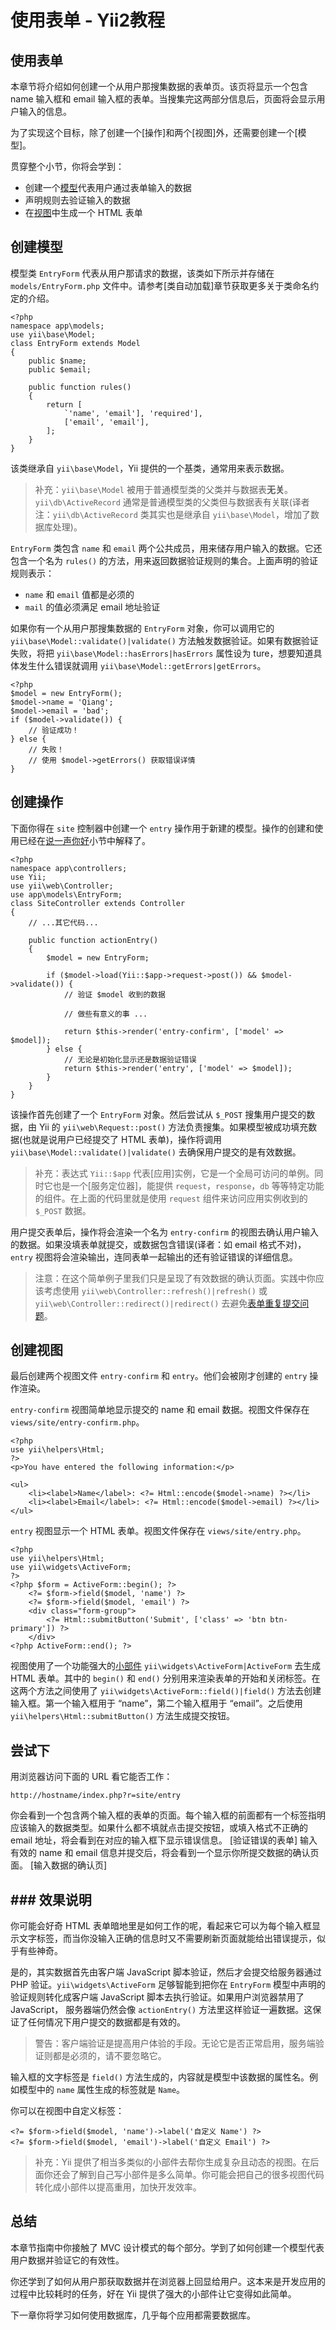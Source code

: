 # 使用表单 - Yii2教程

## 使用表单

本章节将介绍如何创建一个从用户那搜集数据的表单页。该页将显示一个包含 name 输入框和 email 输入框的表单。当搜集完这两部分信息后，页面将会显示用户输入的信息。

为了实现这个目标，除了创建一个[操作]和两个[视图]外，还需要创建一个[模型]。

贯穿整个小节，你将会学到：

* 创建一个[模型](structure-models.md)代表用户通过表单输入的数据
* 声明规则去验证输入的数据
* 在[视图](structure-views.md)中生成一个 HTML 表单

## 创建模型 ​

模型类 `EntryForm` 代表从用户那请求的数据，该类如下所示并存储在 `models/EntryForm.php` 文件中。请参考[类自动加载]章节获取更多关于类命名约定的介绍。

```
<?php
namespace app\models;
use yii\base\Model;
class EntryForm extends Model
{
    public $name;
    public $email;

    public function rules()
    {
        return [
            `'name', 'email'], 'required'],
            ['email', 'email'],
        ];
    }
}
```

该类继承自 `yii\base\Model`，Yii 提供的一个基类，通常用来表示数据。

> 补充：`yii\base\Model` 被用于普通模型类的父类并与数据表**无关**。`yii\db\ActiveRecord` 通常是普通模型类的父类但与数据表有关联(译者注：`yii\db\ActiveRecord` 类其实也是继承自 `yii\base\Model`，增加了数据库处理)。

`EntryForm` 类包含 `name` 和 `email` 两个公共成员，用来储存用户输入的数据。它还包含一个名为 `rules()` 的方法，用来返回数据验证规则的集合。上面声明的验证规则表示：

* `name` 和 `email` 值都是必须的
* `mail` 的值必须满足 email 地址验证

如果你有一个从用户那搜集数据的 `EntryForm` 对象，你可以调用它的 `yii\base\Model::validate()|validate()` 方法触发数据验证。如果有数据验证失败，将把 `yii\base\Model::hasErrors|hasErrors` 属性设为 ture，想要知道具体发生什么错误就调用 `yii\base\Model::getErrors|getErrors`。

```
<?php
$model = new EntryForm();
$model->name = 'Qiang';
$model->email = 'bad';
if ($model->validate()) {
    // 验证成功！
} else {
    // 失败！
    // 使用 $model->getErrors() 获取错误详情
}
```

## 创建操作 ​

下面你得在 `site` 控制器中创建一个 `entry` 操作用于新建的模型。操作的创建和使用已经在[说一声你好](start-hello.md)小节中解释了。

```
<?php
namespace app\controllers;
use Yii;
use yii\web\Controller;
use app\models\EntryForm;
class SiteController extends Controller
{
    // ...其它代码...

    public function actionEntry()
    {
        $model = new EntryForm;

        if ($model->load(Yii::$app->request->post()) && $model->validate()) {
            // 验证 $model 收到的数据

            // 做些有意义的事 ...

            return $this->render('entry-confirm', ['model' => $model]);
        } else {
            // 无论是初始化显示还是数据验证错误
            return $this->render('entry', ['model' => $model]);
        }
    }
}
```

该操作首先创建了一个 `EntryForm` 对象。然后尝试从 `$_POST` 搜集用户提交的数据，由 Yii 的 `yii\web\Request::post()` 方法负责搜集。如果模型被成功填充数据(也就是说用户已经提交了 HTML 表单)，操作将调用 `yii\base\Model::validate()|validate()` 去确保用户提交的是有效数据。

> 补充：表达式 `Yii::$app` 代表[应用]实例，它是一个全局可访问的单例。同时它也是一个[服务定位器]，能提供 `request`，`response`，`db` 等等特定功能的组件。在上面的代码里就是使用 `request` 组件来访问应用实例收到的 `$_POST` 数据。

用户提交表单后，操作将会渲染一个名为 `entry-confirm` 的视图去确认用户输入的数据。如果没填表单就提交，或数据包含错误(译者：如 email 格式不对)，`entry` 视图将会渲染输出，连同表单一起输出的还有验证错误的详细信息。

> 注意：在这个简单例子里我们只是呈现了有效数据的确认页面。实践中你应该考虑使用 `yii\web\Controller::refresh()|refresh()` 或 `yii\web\Controller::redirect()|redirect()` 去避免[表单重复提交问题](http://en.wikipedia.org/wiki/Post/Redirect/Get)。

## 创建视图 ​

最后创建两个视图文件 `entry-confirm` 和 `entry`。他们会被刚才创建的 `entry` 操作渲染。

`entry-confirm` 视图简单地显示提交的 name 和 email 数据。视图文件保存在 `views/site/entry-confirm.php`。

```
<?php
use yii\helpers\Html;
?>
<p>You have entered the following information:</p>

<ul>
    <li><label>Name</label>: <?= Html::encode($model->name) ?></li>
    <li><label>Email</label>: <?= Html::encode($model->email) ?></li>
</ul>
```

`entry` 视图显示一个 HTML 表单。视图文件保存在 `views/site/entry.php`。

```
<?php
use yii\helpers\Html;
use yii\widgets\ActiveForm;
?>
<?php $form = ActiveForm::begin(); ?>
    <?= $form->field($model, 'name') ?>
    <?= $form->field($model, 'email') ?>
    <div class="form-group">
        <?= Html::submitButton('Submit', ['class' => 'btn btn-primary']) ?>
    </div>
<?php ActiveForm::end(); ?>
```

视图使用了一个功能强大的[小部件](structure-widgets.md) `yii\widgets\ActiveForm|ActiveForm` 去生成 HTML 表单。其中的 `begin()` 和 `end()` 分别用来渲染表单的开始和关闭标签。在这两个方法之间使用了 `yii\widgets\ActiveForm::field()|field()` 方法去创建输入框。第一个输入框用于 “name”，第二个输入框用于 “email”。之后使用 `yii\helpers\Html::submitButton()` 方法生成提交按钮。

## 尝试下 ​

用浏览器访问下面的 URL 看它能否工作：

```
http://hostname/index.php?r=site/entry
```

你会看到一个包含两个输入框的表单的页面。每个输入框的前面都有一个标签指明应该输入的数据类型。如果什么都不填就点击提交按钮，或填入格式不正确的 email 地址，将会看到在对应的输入框下显示错误信息。
[验证错误的表单]
输入有效的 name 和 email 信息并提交后，将会看到一个显示你所提交数据的确认页面。
[输入数据的确认页]

## ### 效果说明 ​

你可能会好奇 HTML 表单暗地里是如何工作的呢，看起来它可以为每个输入框显示文字标签，而当你没输入正确的信息时又不需要刷新页面就能给出错误提示，似乎有些神奇。

是的，其实数据首先由客户端 JavaScript 脚本验证，然后才会提交给服务器通过 PHP 验证。`yii\widgets\ActiveForm` 足够智能到把你在 `EntryForm` 模型中声明的验证规则转化成客户端 JavaScript 脚本去执行验证。如果用户浏览器禁用了 JavaScript， 服务器端仍然会像 `actionEntry()` 方法里这样验证一遍数据。这保证了任何情况下用户提交的数据都是有效的。

> 警告：客户端验证是提高用户体验的手段。无论它是否正常启用，服务端验证则都是必须的，请不要忽略它。

输入框的文字标签是 `field()` 方法生成的，内容就是模型中该数据的属性名。例如模型中的 `name` 属性生成的标签就是 `Name`。

你可以在视图中自定义标签：

```
<?= $form->field($model, 'name')->label('自定义 Name') ?>
<?= $form->field($model, 'email')->label('自定义 Email') ?>
```

> 补充：Yii 提供了相当多类似的小部件去帮你生成复杂且动态的视图。在后面你还会了解到自己写小部件是多么简单。你可能会把自己的很多视图代码转化成小部件以提高重用，加快开发效率。

## 总结 

本章节指南中你接触了 MVC 设计模式的每个部分。学到了如何创建一个模型代表用户数据并验证它的有效性。

你还学到了如何从用户那获取数据并在浏览器上回显给用户。这本来是开发应用的过程中比较耗时的任务，好在 Yii 提供了强大的小部件让它变得如此简单。

下一章你将学习如何使用数据库，几乎每个应用都需要数据库。
 